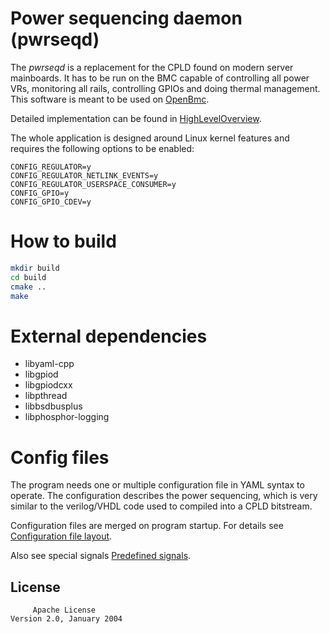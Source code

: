 # Power sequencing daemon (pwrseqd)

The *pwrseqd* is a replacement for the CPLD found on modern server
mainboards. It has to be run on the BMC capable of controlling
all power VRs, monitoring all rails, controlling GPIOs and doing thermal
management.
This software is meant to be used on [OpenBmc](https://github.com/openbmc/openbmc).

Detailed implementation can be found in [HighLevelOverview](doc/HighLevelOverview.md).

The whole application is designed around Linux kernel features and requires the
following options to be enabled:
```
CONFIG_REGULATOR=y
CONFIG_REGULATOR_NETLINK_EVENTS=y
CONFIG_REGULATOR_USERSPACE_CONSUMER=y
CONFIG_GPIO=y
CONFIG_GPIO_CDEV=y
```

# How to build

```bash
mkdir build
cd build
cmake ..
make
```

# External dependencies

- libyaml-cpp
- libgpiod
- libgpiodcxx
- libpthread
- libbsdbusplus
- libphosphor-logging

# Config files

The program needs one or multiple configuration file in YAML syntax to
operate. The configuration describes the power sequencing, which is very
similar to the verilog/VHDL code used to compiled into a CPLD bitstream.

Configuration files are merged on program startup.
For details see [Configuration file layout](doc/config.md).

Also see special signals [Predefined signals](doc/specialSignals.md).
## License
```
     Apache License
Version 2.0, January 2004
```